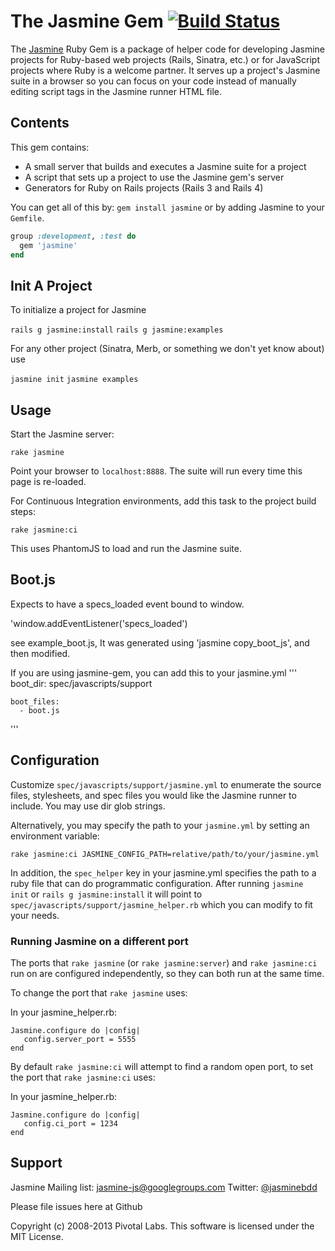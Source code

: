 # The Jasmine Gem [![Build Status](https://travis-ci.org/pivotal/jasmine-gem.png?branch=master)](https://travis-ci.org/pivotal/jasmine-gem)

The [Jasmine](http://github.com/pivotal/jasmine) Ruby Gem is a package of helper code for developing Jasmine projects for Ruby-based web projects (Rails, Sinatra, etc.) or for JavaScript projects where Ruby is a welcome partner. It serves up a project's Jasmine suite in a browser so you can focus on your code instead of manually editing script tags in the Jasmine runner HTML file.

## Contents
This gem contains:

* A small server that builds and executes a Jasmine suite for a project
* A script that sets up a project to use the Jasmine gem's server
* Generators for Ruby on Rails projects (Rails 3 and Rails 4)

You can get all of this by: `gem install jasmine` or by adding Jasmine to your `Gemfile`.

```ruby
group :development, :test do
  gem 'jasmine'
end
```

## Init A Project

To initialize a project for Jasmine

`rails g jasmine:install`
`rails g jasmine:examples`

For any other project (Sinatra, Merb, or something we don't yet know about) use

`jasmine init`
`jasmine examples`

## Usage

Start the Jasmine server:

`rake jasmine`

Point your browser to `localhost:8888`. The suite will run every time this page is re-loaded.

For Continuous Integration environments, add this task to the project build steps:

`rake jasmine:ci`

This uses PhantomJS to load and run the Jasmine suite.

## Boot.js

Expects to have a specs_loaded event bound to window.

'window.addEventListener('specs_loaded')

see example_boot.js, It was generated using 'jasmine copy_boot_js', and then modified.

If you are using jasmine-gem, you can add this to your jasmine.yml
'''
    boot_dir: spec/javascripts/support

    boot_files:
      - boot.js
'''

## Configuration

Customize `spec/javascripts/support/jasmine.yml` to enumerate the source files, stylesheets, and spec files you would like the Jasmine runner to include.
You may use dir glob strings.

Alternatively, you may specify the path to your `jasmine.yml` by setting an environment variable:

`rake jasmine:ci JASMINE_CONFIG_PATH=relative/path/to/your/jasmine.yml`

In addition, the `spec_helper` key in your jasmine.yml specifies the path to a ruby file that can do programmatic configuration.
After running `jasmine init` or `rails g jasmine:install` it will point to `spec/javascripts/support/jasmine_helper.rb` which you can modify to fit your needs.

### Running Jasmine on a different port

The ports that `rake jasmine` (or `rake jasmine:server`) and `rake jasmine:ci` run on are configured independently, so they can both run at the same time.

To change the port that `rake jasmine` uses:

In your jasmine_helper.rb:

    Jasmine.configure do |config|
       config.server_port = 5555
    end

By default `rake jasmine:ci` will attempt to find a random open port, to set the port that `rake jasmine:ci` uses:

In your jasmine_helper.rb:

    Jasmine.configure do |config|
       config.ci_port = 1234
    end

## Support

Jasmine Mailing list: [jasmine-js@googlegroups.com](mailto:jasmine-js@googlegroups.com)
Twitter: [@jasminebdd](http://twitter.com/jasminebdd)

Please file issues here at Github

Copyright (c) 2008-2013 Pivotal Labs. This software is licensed under the MIT License.

